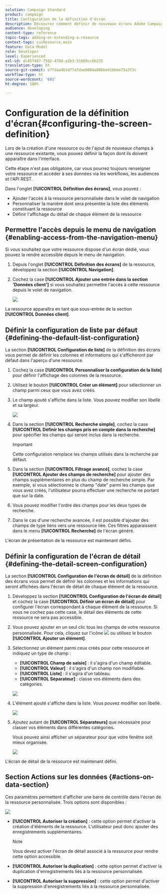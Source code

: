 ```yaml
---
solution: Campaign Standard
product: campaign
title: Configuration de la définition d'écran
description: Découvrez comment définir de nouveaux écrans Adobe Campaign à partir de la structure des données des ressources.
audience: developing
content-type: reference
topic-tags: adding-or-extending-a-resource
context-tags: cusResource,main
feature: Data Model
role: Developer
level: Experienced
exl-id: dc45f487-7502-478d-a2b3-51669cc6b225
translation-type: ht
source-git-commit: e7fdaa4b1d77afdae8004a88bbe41bbbe75a3f3c
workflow-type: ht
source-wordcount: '683'
ht-degree: 100%

---
```


# Configuration de la définition d&#39;écran{#configuring-the-screen-definition}

Lors de la création d&#39;une ressource ou de l&#39;ajout de nouveaux champs à une ressource existante, vous pouvez définir la façon dont ils doivent apparaître dans l&#39;interface.

Cette étape n&#39;est pas obligatoire, car vous pourrez toujours renseigner votre ressource et accéder à ses données via les workflows, les audiences et l&#39;API REST.

Dans l&#39;onglet **[!UICONTROL Définition des écrans]**, vous pouvez :

* Ajouter l&#39;accès à la ressource personnalisée dans le volet de navigation
* Personnaliser la manière dont sera présentée la liste des éléments constituant la ressource
* Définir l&#39;affichage du détail de chaque élément de la ressource

## Permettre l&#39;accès depuis le menu de navigation     {#enabling-access-from-the-navigation-menu}

Si vous souhaitez que votre ressource dispose d&#39;un écran dédié, vous pouvez la rendre accessible depuis le menu de navigation.

1. Depuis l&#39;onglet **[!UICONTROL Définition des écrans]** de la ressource, développez la section **[!UICONTROL Navigation]**.
1. Cochez la case **[!UICONTROL Ajouter une entrée dans la section &#39;Données client&#39;]** si vous souhaitez permettre l&#39;accès à cette ressource depuis le volet de navigation.

   ![](assets/schema_extension_19.png)

La ressource apparaîtra en tant que sous-entrée de la section **[!UICONTROL Données client]**.

## Définir la configuration de liste par défaut {#defining-the-default-list-configuration}

La section **[!UICONTROL Configuration de liste]** de la définition des écrans vous permet de définir les colonnes et informations qui s&#39;afficheront par défaut dans l&#39;aperçu d&#39;une ressource.

1. Cochez la case **[!UICONTROL Personnaliser la configuration de la liste]** pour définir l&#39;affichage des colonnes de la ressource.
1. Utilisez le bouton **[!UICONTROL Créer un élément]** pour sélectionner un champ parmi ceux que vous avez créés.
1. Le champ ajouté s&#39;affiche dans la liste. Vous pouvez modifier son libellé et sa largeur.

   ![](assets/schema_extension_20.png)

1. Dans la section **[!UICONTROL Recherche simple]**, cochez la case **[!UICONTROL Définir les champs pris en compte dans la recherche]** pour spécifier les champs qui seront inclus dans la recherche.

   >[!IMPORTANT]
   >
   >Cette configuration remplace les champs utilisés dans la recherche par défaut.

1. Dans la section **[!UICONTROL Filtrage avancé]**, cochez la case **[!UICONTROL Ajouter des champs de recherche]** pour ajouter des champs supplémentaires en plus du champ de recherche simple. Par exemple, si vous sélectionnez le champ &quot;date&quot; parmi les champs que vous avez créés, l&#39;utilisateur pourra effectuer une recherche ne portant que sur la date.
1. Vous pouvez modifier l&#39;ordre des champs pour les deux types de recherche.
1. Dans le cas d&#39;une recherche avancée, il est possible d&#39;ajouter des champs de type liens vers une ressource liée. Ces filtres apparaissent dans le menu **[!UICONTROL Recherche]** de l&#39;écran généré.

L&#39;écran de présentation de la ressource est maintenant défini.

## Définir la configuration de l&#39;écran de détail     {#defining-the-detail-screen-configuration}

La section **[!UICONTROL Configuration de l&#39;écran de détail]** de la définition des écrans vous permet de définir les colonnes et les informations qui seront affichées dans l&#39;écran de détail de chaque élément de la ressource.

1. Développez la section **[!UICONTROL Configuration de l&#39;écran de détail]** et cochez la case **[!UICONTROL Définir un écran de détail]** pour configurer l&#39;écran correspondant à chaque élément de la ressource. Si vous ne cochez pas cette case, le détail des éléments de cette ressource ne sera pas accessible.
1. Vous pouvez ajouter en un seul clic tous les champs de votre ressource personnalisée. Pour cela, cliquez sur l&#39;icône ![](assets/addallfieldsicon.png) ou utilisez le bouton **[!UICONTROL Ajouter un élément]**.
1. Sélectionnez un élément parmi ceux créés pour cette ressource et indiquez un type de champ :

   * **[!UICONTROL Champ de saisie]** : il s&#39;agira d&#39;un champ éditable.
   * **[!UICONTROL Valeur]** : il s&#39;agira d&#39;un champ non modifiable.
   * **[!UICONTROL Liste]** : il s&#39;agira d&#39;un tableau.
   * **[!UICONTROL Séparateur]** : classe vos éléments dans des catégories.

   ![](assets/schema_extension_23.png)

1. L&#39;élément ajouté s&#39;affiche dans la liste. Vous pouvez modifier son libellé.

   ![](assets/schema_extension_22.png)

1. Ajoutez autant de **[!UICONTROL Séparateurs]** que nécessaire pour classer vos éléments dans différentes catégories.

   Vous pouvez ainsi afficher un séparateur pour que votre fenêtre soit mieux organisée.

   ![](assets/schema_extension_25.png)

L&#39;écran de détail de la ressource est maintenant défini.

## Section Actions sur les données     {#actions-on-data-section}

Ces paramètres permettent d&#39;afficher une barre de contrôle dans l&#39;écran de la ressource personnalisée. Trois options sont disponibles :

![](assets/schema_extension_actions.png)

* **[!UICONTROL Autoriser la création]** : cette option permet d&#39;activer la création d&#39;éléments de la ressource. L&#39;utilisateur peut donc ajouter des enregistrements supplémentaires.

   >[!NOTE]
   >
   >Vous devez activer l&#39;écran de détail associé à la ressource pour rendre cette option accessible.

* **[!UICONTROL Autoriser la duplication]** : cette option permet d&#39;activer la duplication d&#39;enregistrements liés à la ressource personnalisée.
* **[!UICONTROL Autoriser la suppression]** : cette option permet d&#39;activer la suppression d&#39;enregistrements liés à la ressource personnalisée.
